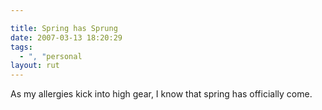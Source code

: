 ```yaml
---

title: Spring has Sprung
date: 2007-03-13 18:20:29
tags:
  - ", "personal
layout: rut
---
```


As my allergies kick into high gear, I know that spring has officially come. 

